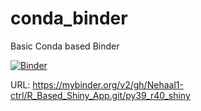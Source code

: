 # conda_binder
Basic Conda based Binder

[![Binder](https://mybinder.org/badge_logo.svg)](https://mybinder.org/v2/gh/Nehaal1-ctrl/R_Based_Shiny_App.git/py39_r40_shiny)

URL:
https://mybinder.org/v2/gh/Nehaal1-ctrl/R_Based_Shiny_App.git/py39_r40_shiny
